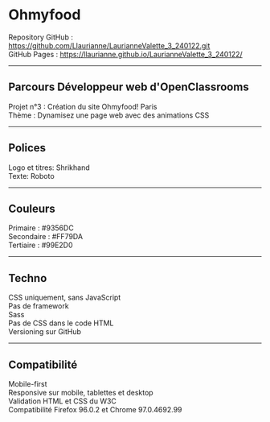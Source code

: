 # Ohmyfood
Repository GitHub : https://github.com/Llaurianne/LaurianneValette_3_240122.git  
GitHub Pages : https://llaurianne.github.io/LaurianneValette_3_240122/
***
## Parcours Développeur web d'OpenClassrooms
Projet n°3 : Création du site Ohmyfood! Paris  
Thème : Dynamisez une page web avec des animations CSS  
***
## Polices
Logo et titres: Shrikhand  
Texte: Roboto  
***
## Couleurs
Primaire : #9356DC  
Secondaire : #FF79DA  
Tertiaire : #99E2D0  
***
## Techno
CSS uniquement, sans JavaScript  
Pas de framework  
Sass  
Pas de CSS dans le code HTML  
Versioning sur GitHub  
***
## Compatibilité
Mobile-first  
Responsive sur mobile, tablettes et desktop  
Validation HTML et CSS du W3C  
Compatibilité Firefox 96.0.2 et Chrome 97.0.4692.99  